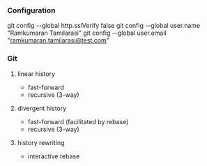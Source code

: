 ### Configuration
git config --global http.sslVerify false
git config --global user.name "Ramkumaran Tamilarasi"
git config --global user.email "ramkumaran.tamilarasi@test.com"



### Git
1. linear history
    * fast-forward
    * recursive (3-way)
	
2. divergent history
    * fast-forward (facilitated by rebase)
    * recursive (3-way)

3. history rewriting
    * interactive rebase